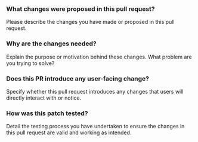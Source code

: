 ### What changes were proposed in this pull request?

Please describe the changes you have made or proposed in this pull request.

### Why are the changes needed?

Explain the purpose or motivation behind these changes. What problem are you trying to solve?

### Does this PR introduce any user-facing change?

Specify whether this pull request introduces any changes that users will directly interact with or notice.

### How was this patch tested?

Detail the testing process you have undertaken to ensure the changes in this pull request are valid and working as intended.
